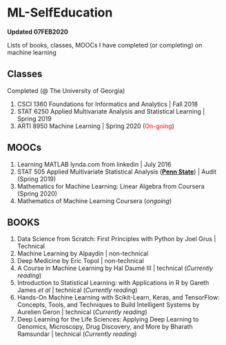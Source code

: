 # ML-SelfEducation
**Updated 07FEB2020**

Lists of books, classes, MOOCs I have completed (or completing) on machine learning

## Classes

Completed (@ The University of Georgia)
1. CSCI 1360 Foundations for Informatics and Analytics | Fall 2018
2. STAT 6250 Applied Multivariate Analysis and Statistical Learning | Spring 2019
3. ARTI 8950 Machine Learning | Spring 2020 (<font color="red">On-going</font>)

## MOOCs

1. Learning MATLAB lynda.com from linkedin | July 2016
2. STAT 505 Applied Multivariate Statistical Analysis (__[Penn State](https://online.stat.psu.edu/stat505/)__)  | Audit (Spring 2019)
3. Mathematics for Machine Learning: Linear Algebra from Coursera (Spring 2020)
4. Mathematics of Machine Learning Coursera (*ongoing*)

## BOOKS
1. Data Science from Scratch: First Principles with Python by Joel Grus | Technical 
2. Machine Learning by Alpaydin | non-technical 
3. Deep Medicine by Eric Topol | non-technical
4. A Course in Machine Learning by Hal Daumé III | technical (*Currently reading*)
5. Introduction to Statistical Learning: with Applications in R by Gareth James _et al_  | technical (*Currently reading*)
6. Hands-On Machine Learning with Scikit-Learn, Keras, and TensorFlow: Concepts, Tools, and Techniques to Build Intelligent Systems by Aurelien Geron | technical (*Currently reading*)
7. Deep Learning for the Life Sciences: Applying Deep Learning to Genomics, Microscopy, Drug Discovery, and More by Bharath Ramsundar | technical (*Currently reading*)



